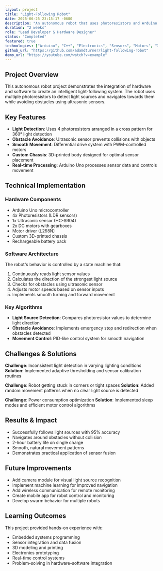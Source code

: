 ```yaml
---
layout: project
title: "Light-Following Robot"
date: 2025-06-25 23:15:17 -0600
description: "An autonomous robot that uses photoresistors and Arduino to intelligently follow light sources while avoiding obstacles."
duration: "2 weeks"
role: "Lead Developer & Hardware Designer"
status: "Completed"
featured: true
technologies: ["Arduino", "C++", "Electronics", "Sensors", "Motors", "3D Printing"]
github_url: "https://github.com/adamdturner/light-following-robot"
demo_url: "https://youtube.com/watch?v=example"
---
```


## Project Overview

This autonomous robot project demonstrates the integration of hardware and software to create an intelligent light-following system. The robot uses multiple photoresistors to detect light sources and navigates towards them while avoiding obstacles using ultrasonic sensors.

## Key Features

- **Light Detection**: Uses 4 photoresistors arranged in a cross pattern for 360° light detection
- **Obstacle Avoidance**: Ultrasonic sensor prevents collisions with objects
- **Smooth Movement**: Differential drive system with PWM-controlled motors
- **Custom Chassis**: 3D-printed body designed for optimal sensor placement
- **Real-time Processing**: Arduino Uno processes sensor data and controls movement

## Technical Implementation

### Hardware Components
- Arduino Uno microcontroller
- 4x Photoresistors (LDR sensors)
- 1x Ultrasonic sensor (HC-SR04)
- 2x DC motors with gearboxes
- Motor driver (L298N)
- Custom 3D-printed chassis
- Rechargeable battery pack

### Software Architecture
The robot's behavior is controlled by a state machine that:
1. Continuously reads light sensor values
2. Calculates the direction of the strongest light source
3. Checks for obstacles using ultrasonic sensor
4. Adjusts motor speeds based on sensor inputs
5. Implements smooth turning and forward movement

### Key Algorithms
- **Light Source Detection**: Compares photoresistor values to determine light direction
- **Obstacle Avoidance**: Implements emergency stop and redirection when obstacles detected
- **Movement Control**: PID-like control system for smooth navigation

## Challenges & Solutions

**Challenge**: Inconsistent light detection in varying lighting conditions
**Solution**: Implemented adaptive thresholding and sensor calibration routines

**Challenge**: Robot getting stuck in corners or tight spaces
**Solution**: Added random movement patterns when no clear light source is detected

**Challenge**: Power consumption optimization
**Solution**: Implemented sleep modes and efficient motor control algorithms

## Results & Impact

- Successfully follows light sources with 95% accuracy
- Navigates around obstacles without collision
- 2-hour battery life on single charge
- Smooth, natural movement patterns
- Demonstrates practical application of sensor fusion

## Future Improvements

- Add camera module for visual light source recognition
- Implement machine learning for improved navigation
- Add wireless communication for remote monitoring
- Create mobile app for robot control and monitoring
- Develop swarm behavior for multiple robots

## Learning Outcomes

This project provided hands-on experience with:
- Embedded systems programming
- Sensor integration and data fusion
- 3D modeling and printing
- Electronics prototyping
- Real-time control systems
- Problem-solving in hardware-software integration
